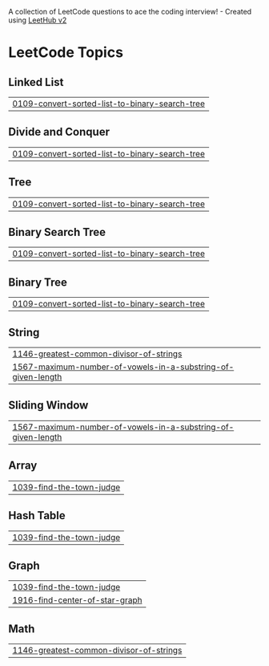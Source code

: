 A collection of LeetCode questions to ace the coding interview! - Created using [LeetHub v2](https://github.com/arunbhardwaj/LeetHub-2.0)
<!---LeetCode Topics Start-->
# LeetCode Topics
## Linked List
|  |
| ------- |
| [0109-convert-sorted-list-to-binary-search-tree](https://github.com/rishikaranjan21/LeetCode/tree/master/0109-convert-sorted-list-to-binary-search-tree) |
## Divide and Conquer
|  |
| ------- |
| [0109-convert-sorted-list-to-binary-search-tree](https://github.com/rishikaranjan21/LeetCode/tree/master/0109-convert-sorted-list-to-binary-search-tree) |
## Tree
|  |
| ------- |
| [0109-convert-sorted-list-to-binary-search-tree](https://github.com/rishikaranjan21/LeetCode/tree/master/0109-convert-sorted-list-to-binary-search-tree) |
## Binary Search Tree
|  |
| ------- |
| [0109-convert-sorted-list-to-binary-search-tree](https://github.com/rishikaranjan21/LeetCode/tree/master/0109-convert-sorted-list-to-binary-search-tree) |
## Binary Tree
|  |
| ------- |
| [0109-convert-sorted-list-to-binary-search-tree](https://github.com/rishikaranjan21/LeetCode/tree/master/0109-convert-sorted-list-to-binary-search-tree) |
## String
|  |
| ------- |
| [1146-greatest-common-divisor-of-strings](https://github.com/rishikaranjan21/LeetCode/tree/master/1146-greatest-common-divisor-of-strings) |
| [1567-maximum-number-of-vowels-in-a-substring-of-given-length](https://github.com/rishikaranjan21/LeetCode/tree/master/1567-maximum-number-of-vowels-in-a-substring-of-given-length) |
## Sliding Window
|  |
| ------- |
| [1567-maximum-number-of-vowels-in-a-substring-of-given-length](https://github.com/rishikaranjan21/LeetCode/tree/master/1567-maximum-number-of-vowels-in-a-substring-of-given-length) |
## Array
|  |
| ------- |
| [1039-find-the-town-judge](https://github.com/rishikaranjan21/LeetCode/tree/master/1039-find-the-town-judge) |
## Hash Table
|  |
| ------- |
| [1039-find-the-town-judge](https://github.com/rishikaranjan21/LeetCode/tree/master/1039-find-the-town-judge) |
## Graph
|  |
| ------- |
| [1039-find-the-town-judge](https://github.com/rishikaranjan21/LeetCode/tree/master/1039-find-the-town-judge) |
| [1916-find-center-of-star-graph](https://github.com/rishikaranjan21/LeetCode/tree/master/1916-find-center-of-star-graph) |
## Math
|  |
| ------- |
| [1146-greatest-common-divisor-of-strings](https://github.com/rishikaranjan21/LeetCode/tree/master/1146-greatest-common-divisor-of-strings) |
<!---LeetCode Topics End-->